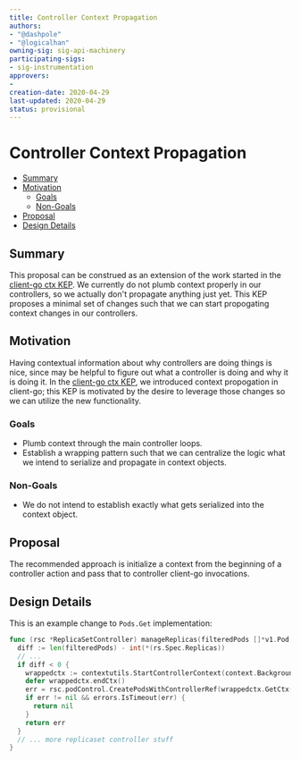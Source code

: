 ```yaml
---
title: Controller Context Propagation
authors:
- "@dashpole"
- "@logicalhan"
owning-sig: sig-api-machinery
participating-sigs:
- sig-instrumentation
approvers:
-
creation-date: 2020-04-29
last-updated: 2020-04-29
status: provisional
---
```


# Controller Context Propagation

<!-- toc -->
- [Summary](#summary)
- [Motivation](#motivation)
  - [Goals](#goals)
  - [Non-Goals](#non-goals)
- [Proposal](#proposal)
- [Design Details](#design-details)
<!-- /toc -->

## Summary

This proposal can be construed as an extension of the work started in the [client-go ctx KEP](https://github.com/kubernetes/enhancements/blob/master/keps/sig-api-machinery/20200123-client-go-ctx.md). We currently do not plumb context properly in our controllers, so we actually don't propagate anything just yet. This KEP proposes a minimal set of changes such that we can start propogating context changes in our controllers.

## Motivation

Having contextual information about why controllers are doing things is nice, since may be helpful to figure out what a controller is doing and why it is doing it. In the [client-go ctx KEP](https://github.com/kubernetes/enhancements/blob/master/keps/sig-api-machinery/20200123-client-go-ctx.md), we introduced context propogation in client-go; this KEP is motivated by the desire to leverage those changes so we can utilize the new functionality.

### Goals

- Plumb context through the main controller loops.
- Establish a wrapping pattern such that we can centralize the logic what we intend to serialize and propagate in context objects.

### Non-Goals

- We do not intend to establish exactly what gets serialized into the context object.

## Proposal

The recommended approach is initialize a context from the beginning of a controller action and pass that to controller client-go invocations.

## Design Details

This is an example change to `Pods.Get` implementation:

```go
func (rsc *ReplicaSetController) manageReplicas(filteredPods []*v1.Pod, rs *apps.ReplicaSet) error {
  diff := len(filteredPods) - int(*(rs.Spec.Replicas))
  // ...
  if diff < 0 {
    wrappedctx := contextutils.StartControllerContext(context.Background(), rs, "replicaset.CreatePod")
    defer wrappedctx.endCtx()
    err = rsc.podControl.CreatePodsWithControllerRef(wrappedctx.GetCtx(), rs.Namespace, &rs.Spec.Template, rs, metav1.NewControllerRef(rs, rsc.GroupVersionKind))
    if err != nil && errors.IsTimeout(err) {
      return nil
    }
    return err
  }
  // ... more replicaset controller stuff
}
```

